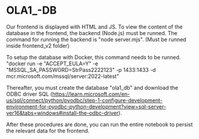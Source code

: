 # OLA1_-DB
Our frontend is displayed with HTML and JS.
To view the content of the database in the frontend, the backend (Node.js) must be runned.
The command for running the backend is "node server.mjs". (Must be runned inside frontend_v2 folder)

To setup the database with Docker, this command needs to be runned. "docker run -e "ACCEPT_EULA=Y" -e "MSSQL_SA_PASSWORD=StrPass2222123" -p 1433:1433 -d mcr.microsoft.com/mssql/server:2022-latest"

Thereafter, you must create the database "ola1_db" and download the ODBC driver SQL (https://learn.microsoft.com/en-us/sql/connect/python/pyodbc/step-1-configure-development-environment-for-pyodbc-python-development?view=sql-server-ver16&tabs=windows#install-the-odbc-driver). 



After these procedures are done, you can run the entire notebook to persist the relevant data for the frontend. 